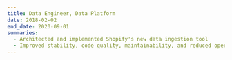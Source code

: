 ```yaml
--- 
title: Data Engineer, Data Platform
date: 2018-02-02
end_date: 2020-09-01
summaries: 
  - Architected and implemented Shopify's new data ingestion tool
  - Improved stability, code quality, maintainability, and reduced operational toil of existing statement based data extractor
---
```

